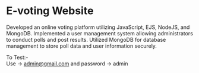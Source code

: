 # E-voting Website

Developed an online voting platform utilizing JavaScript, EJS, NodeJS, and MongoDB.
Implemented a user management system allowing administrators to conduct polls and post results.
Utilized MongoDB for database management to store poll data and user information securely.

To Test:- <br/>
Use -> admin@gmail.com and password -> admin
